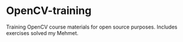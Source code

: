 # OpenCV-training
Training OpenCV course materials for open source purposes. Includes exercises solved my Mehmet.
